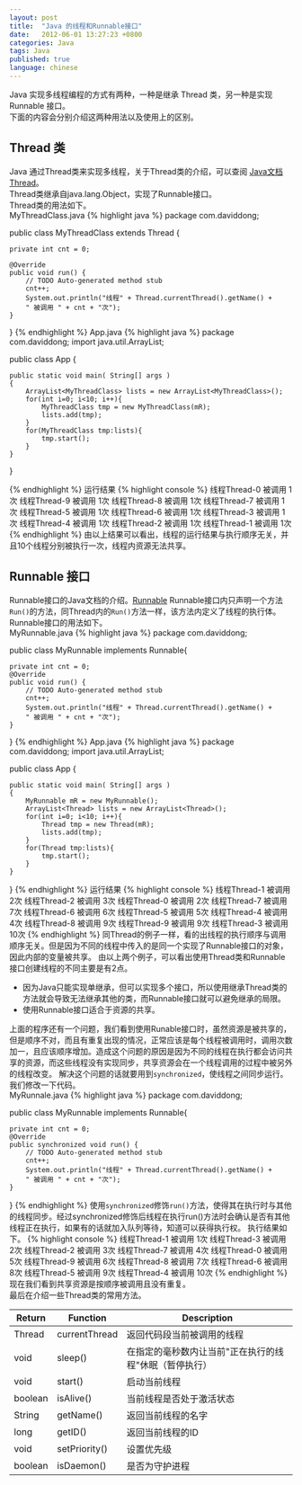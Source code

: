 ```yaml
---
layout: post
title:  "Java 的线程和Runnable接口"
date:   2012-06-01 13:27:23 +0800
categories: Java
tags: Java
published: true
language: chinese
---
```

Java 实现多线程编程的方式有两种，一种是继承 Thread 类，另一种是实现 Runnable 接口。<br>
下面的内容会分别介绍这两种用法以及使用上的区别。

## Thread 类
Java 通过Thread类来实现多线程，关于Thread类的介绍，可以查阅 [Java文档 Thread](https://docs.oracle.com/javase/8/docs/api/)。<br>
Thread类继承自java.lang.Object，实现了Runnable接口。<br>
Thread类的用法如下。<br>
MyThreadClass.java 
{% highlight java %}
package com.daviddong;

public class MyThreadClass extends Thread {

    private int cnt = 0;

    @Override
    public void run() {
        // TODO Auto-generated method stub
        cnt++;
        System.out.println("线程" + Thread.currentThread().getName() + 
        " 被调用 " + cnt + "次");
    }
}
{% endhighlight %}
App.java
{% highlight java %}
package com.daviddong;
import java.util.ArrayList;

public class App 
{
    
    public static void main( String[] args )
    {
        ArrayList<MyThreadClass> lists = new ArrayList<MyThreadClass>();
        for(int i=0; i<10; i++){
            MyThreadClass tmp = new MyThreadClass(mR);
            lists.add(tmp);
        }
        for(MyThreadClass tmp:lists){
            tmp.start();
        }
    }
}

{% endhighlight %}
运行结果
{% highlight console %}
线程Thread-0 被调用 1次
线程Thread-9 被调用 1次
线程Thread-8 被调用 1次
线程Thread-7 被调用 1次
线程Thread-5 被调用 1次
线程Thread-6 被调用 1次
线程Thread-3 被调用 1次
线程Thread-4 被调用 1次
线程Thread-2 被调用 1次
线程Thread-1 被调用 1次
{% endhighlight %}
由以上结果可以看出，线程的运行结果与执行顺序无关，并且10个线程分别被执行一次，线程内资源无法共享。

## Runnable 接口
Runnable接口的Java文档的介绍。[Runnable]()
Runnable接口内只声明一个方法`Run()`的方法，同Thread内的`Run()`方法一样，该方法内定义了线程的执行体。<br>
Runnable接口的用法如下。<br>
MyRunnable.java
{% highlight java %}
package com.daviddong;

public class MyRunnable implements Runnable{

    private int cnt = 0;
    @Override
    public void run() {
        // TODO Auto-generated method stub
        cnt++;
        System.out.println("线程" + Thread.currentThread().getName() + 
        " 被调用 " + cnt + "次");
    }
}
{% endhighlight %}
App.java
{% highlight java %}
package com.daviddong;
import java.util.ArrayList;

public class App 
{
    
    public static void main( String[] args )
    {
        MyRunnable mR = new MyRunnable();
        ArrayList<Thread> lists = new ArrayList<Thread>();
        for(int i=0; i<10; i++){
            Thread tmp = new Thread(mR);
            lists.add(tmp);
        }
        for(Thread tmp:lists){
            tmp.start();
        }   
    }
}
{% endhighlight %}
运行结果
{% highlight console %}
线程Thread-1 被调用 2次
线程Thread-2 被调用 3次
线程Thread-0 被调用 2次
线程Thread-7 被调用 7次
线程Thread-6 被调用 6次
线程Thread-5 被调用 5次
线程Thread-4 被调用 4次
线程Thread-8 被调用 9次
线程Thread-9 被调用 9次
线程Thread-3 被调用 10次
{% endhighlight %}
同Thread的例子一样，看的出线程的执行顺序与调用顺序无关。但是因为不同的线程中传入的是同一个实现了Runnable接口的对象，因此内部的变量被共享。
由以上两个例子，可以看出使用Thread类和Runnable接口创建线程的不同主要是有2点。
+ 因为Java只能实现单继承，但可以实现多个接口，所以使用继承Thread类的方法就会导致无法继承其他的类，而Runnable接口就可以避免继承的局限。
+ 使用Runnable接口适合于资源的共享。

上面的程序还有一个问题，我们看到使用Runable接口时，虽然资源是被共享的，但是顺序不对，而且有重复出现的情况，正常应该是每个线程被调用时，调用次数加一，且应该顺序增加。造成这个问题的原因是因为不同的线程在执行都会访问共享的资源，而这些线程没有实现同步，共享资源会在一个线程调用的过程中被另外的线程改变。
解决这个问题的话就要用到`synchronized`，使线程之间同步运行。
我们修改一下代码。<br>
MyRunnale.java
{% highlight java %}
package com.daviddong;

public class MyRunnable implements Runnable{

    private int cnt = 0;
    @Override
    public synchronized void run() {
        // TODO Auto-generated method stub
        cnt++;
        System.out.println("线程" + Thread.currentThread().getName() + 
        " 被调用 " + cnt + "次");
    }
}
{% endhighlight %}
使用`synchronized`修饰`run()`方法，使得其在执行时与其他的线程同步。经过synchronized修饰后线程在执行run()方法时会确认是否有其他线程正在执行，如果有的话就加入队列等待，知道可以获得执行权。
执行结果如下。
{% highlight console %}
线程Thread-1 被调用 1次
线程Thread-3 被调用 2次
线程Thread-2 被调用 3次
线程Thread-7 被调用 4次
线程Thread-0 被调用 5次
线程Thread-9 被调用 6次
线程Thread-8 被调用 7次
线程Thread-6 被调用 8次
线程Thread-5 被调用 9次
线程Thread-4 被调用 10次
{% endhighlight %}
现在我们看到共享资源是按顺序被调用且没有重复。<br>
最后在介绍一些Thread类的常用方法。<br>

**Return**|**Function**|**Description**
---|---|---
Thread|currentThread|返回代码段当前被调用的线程
void|sleep()|在指定的毫秒数内让当前"正在执行的线程"休眠（暂停执行）
void|start()|启动当前线程
boolean|isAlive()|当前线程是否处于激活状态
String|getName()|返回当前线程的名字
long|getID()|返回当前线程的ID
void|setPriority()|设置优先级
boolean|isDaemon()|是否为守护进程
